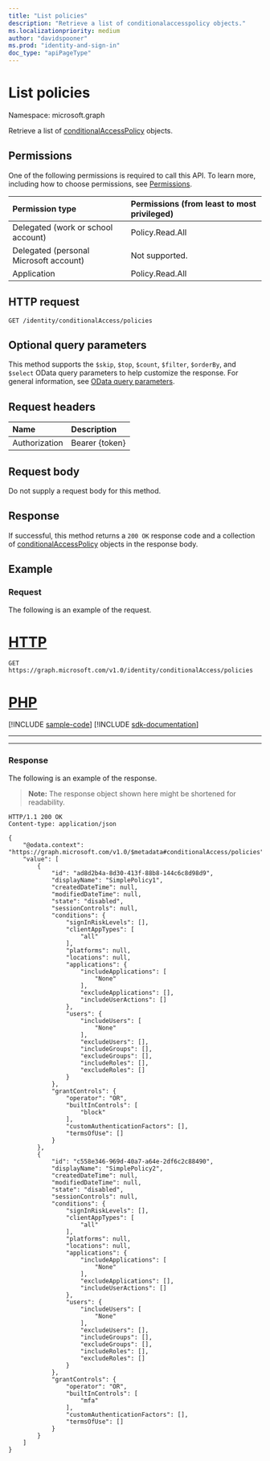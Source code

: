 ```yaml
---
title: "List policies"
description: "Retrieve a list of conditionalaccesspolicy objects."
ms.localizationpriority: medium
author: "davidspooner"
ms.prod: "identity-and-sign-in"
doc_type: "apiPageType"
---
```


# List policies

Namespace: microsoft.graph

Retrieve a list of [conditionalAccessPolicy](../resources/conditionalaccesspolicy.md) objects.

## Permissions

One of the following permissions is required to call this API. To learn more, including how to choose permissions, see [Permissions](/graph/permissions-reference).

| Permission type                        | Permissions (from least to most privileged) |
|:---------------------------------------|:--------------------------------------------|
| Delegated (work or school account)     | Policy.Read.All |
| Delegated (personal Microsoft account) | Not supported. |
| Application                            | Policy.Read.All |

## HTTP request

<!-- { "blockType": "ignored" } -->

```http
GET /identity/conditionalAccess/policies
```

## Optional query parameters

This method supports the `$skip`, `$top`, `$count`, `$filter`, `$orderBy`, and `$select` OData query parameters to help customize the response. For general information, see [OData query parameters](/graph/query-parameters).

## Request headers

| Name      |Description|
|:----------|:----------|
| Authorization | Bearer {token} |

## Request body

Do not supply a request body for this method.

## Response

If successful, this method returns a `200 OK` response code and a collection of [conditionalAccessPolicy](../resources/conditionalaccesspolicy.md) objects in the response body.

## Example

### Request

The following is an example of the request.

# [HTTP](#tab/http)
<!-- {
  "blockType": "request",
  "name": "get_policies"
}-->

```msgraph-interactive
GET https://graph.microsoft.com/v1.0/identity/conditionalAccess/policies
```

# [PHP](#tab/php)
[!INCLUDE [sample-code](../includes/snippets/php/get-policies-php-snippets.md)]
[!INCLUDE [sdk-documentation](../includes/snippets/snippets-sdk-documentation-link.md)]

---


---

### Response

The following is an example of the response.

> **Note:** The response object shown here might be shortened for readability.

<!-- {
  "blockType": "response",
  "truncated": false,
  "@odata.type": "microsoft.graph.conditionalAccessPolicy",
  "isCollection": true
} -->

```http
HTTP/1.1 200 OK
Content-type: application/json

{
    "@odata.context": "https://graph.microsoft.com/v1.0/$metadata#conditionalAccess/policies",
    "value": [
        {
            "id": "ad8d2b4a-8d30-413f-88b8-144c6c8d98d9",
            "displayName": "SimplePolicy1",
            "createdDateTime": null,
            "modifiedDateTime": null,
            "state": "disabled",
            "sessionControls": null,
            "conditions": {
                "signInRiskLevels": [],
                "clientAppTypes": [
                    "all"
                ],
                "platforms": null,
                "locations": null,
                "applications": {
                    "includeApplications": [
                        "None"
                    ],
                    "excludeApplications": [],
                    "includeUserActions": []
                },
                "users": {
                    "includeUsers": [
                        "None"
                    ],
                    "excludeUsers": [],
                    "includeGroups": [],
                    "excludeGroups": [],
                    "includeRoles": [],
                    "excludeRoles": []
                }
            },
            "grantControls": {
                "operator": "OR",
                "builtInControls": [
                    "block"
                ],
                "customAuthenticationFactors": [],
                "termsOfUse": []
            }
        },
        {
            "id": "c558e346-969d-40a7-a64e-2df6c2c88490",
            "displayName": "SimplePolicy2",
            "createdDateTime": null,
            "modifiedDateTime": null,
            "state": "disabled",
            "sessionControls": null,
            "conditions": {
                "signInRiskLevels": [],
                "clientAppTypes": [
                    "all"
                ],
                "platforms": null,
                "locations": null,
                "applications": {
                    "includeApplications": [
                        "None"
                    ],
                    "excludeApplications": [],
                    "includeUserActions": []
                },
                "users": {
                    "includeUsers": [
                        "None"
                    ],
                    "excludeUsers": [],
                    "includeGroups": [],
                    "excludeGroups": [],
                    "includeRoles": [],
                    "excludeRoles": []
                }
            },
            "grantControls": {
                "operator": "OR",
                "builtInControls": [
                    "mfa"
                ],
                "customAuthenticationFactors": [],
                "termsOfUse": []
            }
        }
    ]
}
```

<!-- uuid: 16cd6b66-4b1a-43a1-adaf-3a886856ed98
2019-02-04 14:57:30 UTC -->
<!-- {
  "type": "#page.annotation",
  "description": "List policies",
  "keywords": "",
  "section": "documentation",
  "tocPath": ""
}-->

